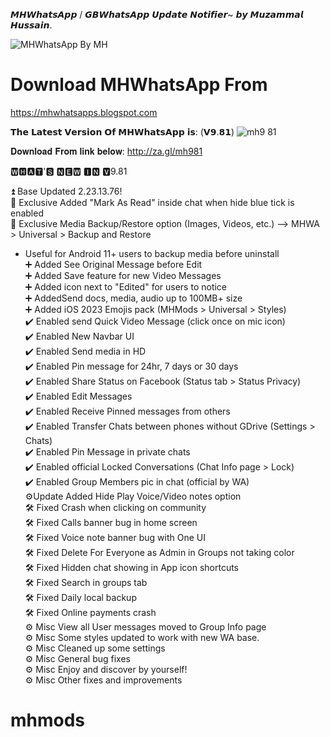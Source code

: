 𝙈𝙃𝙒𝙝𝙖𝙩𝙨𝘼𝙥𝙥 / 𝙂𝘽𝙒𝙝𝙖𝙩𝙨𝘼𝙥𝙥 𝙐𝙥𝙙𝙖𝙩𝙚 𝙉𝙤𝙩𝙞𝙛𝙞𝙚𝙧~
𝙗𝙮 𝙈𝙪𝙯𝙖𝙢𝙢𝙖𝙡 𝙃𝙪𝙨𝙨𝙖𝙞𝙣.


![MHWhatsApp By MH](https://github.com/MuzammalG/mhmods/assets/111923729/5b873337-2a19-4d40-bfcd-84a72e2348ee)


# Download MHWhatsApp From
https://mhwhatsapps.blogspot.com

𝗧𝗵𝗲 𝗟𝗮𝘁𝗲𝘀𝘁 𝗩𝗲𝗿𝘀𝗶𝗼𝗻 𝗢𝗳 𝗠𝗛𝗪𝗵𝗮𝘁𝘀𝗔𝗽𝗽 𝗶𝘀: (𝗩𝟵.𝟴𝟭)
![mh9 81](https://github.com/MuzammalG/mhmods/assets/111923729/adaa3a5e-e1b5-4acc-8c8a-5eb781d2774e)


𝐃𝐨𝐰𝐧𝐥𝐨𝐚𝐝 𝐅𝐫𝐨𝐦 𝐥𝐢𝐧𝐤 𝐛𝐞𝐥𝐨𝐰:
http://za.gl/mh981

🆆🅷🅰🆃'🆂 🅽🅴🆆 🅸🅽 🆅9.81

⏫ Base Updated 2.23.13.76! <br />
📌 Exclusive Added "Mark As Read" inside chat when hide blue tick is enabled<br />
📌 Exclusive Media Backup/Restore option (Images, Videos, etc.)
—> MHWA > Universal > Backup and Restore
- Useful for Android 11+ users to backup media before uninstall<br />
➕ Added See Original Message before Edit<br />
➕ Added Save feature for new Video Messages<br />
➕ Added icon next to "Edited" for users to notice<br />
➕ AddedSend docs, media, audio up to 100MB+ size<br />
➕ Added iOS 2023 Emojis pack (MHMods > Universal > Styles)<br />
✔️ Enabled send Quick Video Message (click once on mic icon)<br />
✔️ Enabled New Navbar UI<br />
✔️ Enabled Send media in HD<br />
✔️ Enabled Pin message for 24hr, 7 days or 30 days<br />
✔️ Enabled Share Status on Facebook (Status tab > Status Privacy)<br />
✔️ Enabled Edit Messages<br />
✔️ Enabled Receive Pinned messages from others<br />
✔️ Enabled Transfer Chats between phones without GDrive (Settings > Chats)<br />
✔️ Enabled Pin Message in private chats<br />
✔️ Enabled official Locked Conversations (Chat Info page > Lock)<br />
✔️ Enabled Group Members pic in chat (official by WA)<br />
⚙️Update Added Hide Play Voice/Video notes option<br />
🛠 Fixed Crash when clicking on community<br />
🛠 Fixed Calls banner bug in home screen<br />
🛠 Fixed Voice note banner bug with One UI<br />
🛠 Fixed Delete For Everyone as Admin in Groups not taking color<br />
🛠 Fixed Hidden chat showing in App icon shortcuts<br />
🛠 Fixed Search in groups tab<br />
🛠 Fixed Daily local backup<br />
🛠 Fixed Online payments crash<br />
⚙️ Misc View all User messages moved to Group Info page<br />
⚙️ Misc Some styles updated to work with new WA base.<br />
⚙️ Misc Cleaned up some settings<br />
⚙️ Misc General bug fixes<br />
⚙️ Misc Enjoy and discover by yourself!<br />
⚙️ Misc Other fixes and improvements<br />

# mhmods
